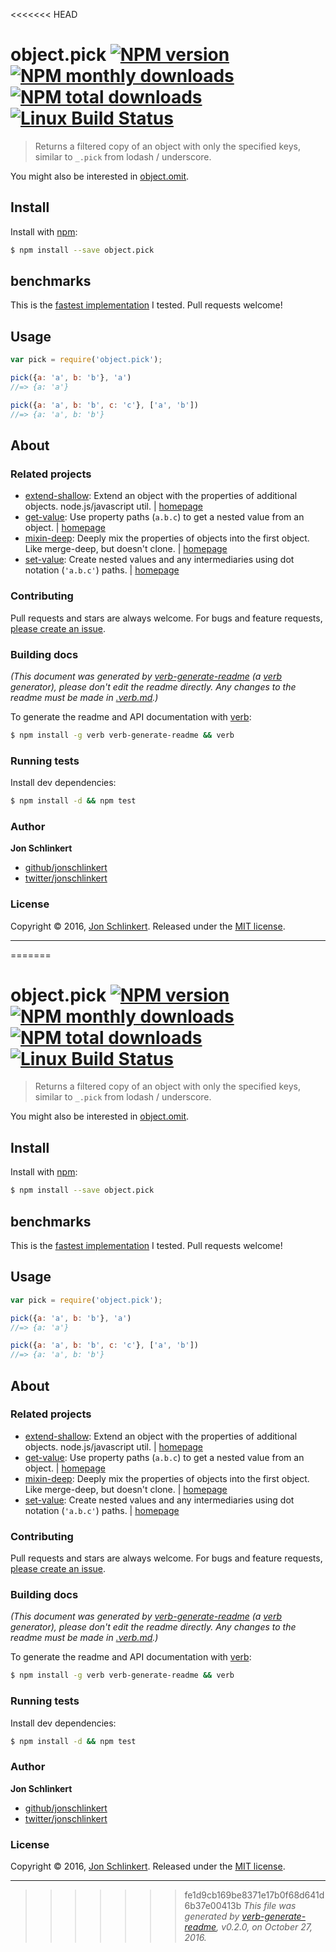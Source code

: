 <<<<<<< HEAD
# object.pick [![NPM version](https://img.shields.io/npm/v/object.pick.svg?style=flat)](https://www.npmjs.com/package/object.pick) [![NPM monthly downloads](https://img.shields.io/npm/dm/object.pick.svg?style=flat)](https://npmjs.org/package/object.pick)  [![NPM total downloads](https://img.shields.io/npm/dt/object.pick.svg?style=flat)](https://npmjs.org/package/object.pick) [![Linux Build Status](https://img.shields.io/travis/jonschlinkert/object.pick.svg?style=flat&label=Travis)](https://travis-ci.org/jonschlinkert/object.pick)

> Returns a filtered copy of an object with only the specified keys, similar to `_.pick` from lodash / underscore.

You might also be interested in [object.omit](https://github.com/jonschlinkert/object.omit).

## Install

Install with [npm](https://www.npmjs.com/):

```sh
$ npm install --save object.pick
```

## benchmarks

This is the [fastest implementation](http://jsperf.com/pick-props) I tested. Pull requests welcome!

## Usage

```js
var pick = require('object.pick');

pick({a: 'a', b: 'b'}, 'a')
//=> {a: 'a'}

pick({a: 'a', b: 'b', c: 'c'}, ['a', 'b'])
//=> {a: 'a', b: 'b'}
```

## About

### Related projects

* [extend-shallow](https://www.npmjs.com/package/extend-shallow): Extend an object with the properties of additional objects. node.js/javascript util. | [homepage](https://github.com/jonschlinkert/extend-shallow "Extend an object with the properties of additional objects. node.js/javascript util.")
* [get-value](https://www.npmjs.com/package/get-value): Use property paths (`a.b.c`) to get a nested value from an object. | [homepage](https://github.com/jonschlinkert/get-value "Use property paths (`a.b.c`) to get a nested value from an object.")
* [mixin-deep](https://www.npmjs.com/package/mixin-deep): Deeply mix the properties of objects into the first object. Like merge-deep, but doesn't clone. | [homepage](https://github.com/jonschlinkert/mixin-deep "Deeply mix the properties of objects into the first object. Like merge-deep, but doesn't clone.")
* [set-value](https://www.npmjs.com/package/set-value): Create nested values and any intermediaries using dot notation (`'a.b.c'`) paths. | [homepage](https://github.com/jonschlinkert/set-value "Create nested values and any intermediaries using dot notation (`'a.b.c'`) paths.")

### Contributing

Pull requests and stars are always welcome. For bugs and feature requests, [please create an issue](../../issues/new).

### Building docs

_(This document was generated by [verb-generate-readme](https://github.com/verbose/verb-generate-readme) (a [verb](https://github.com/verbose/verb) generator), please don't edit the readme directly. Any changes to the readme must be made in [.verb.md](.verb.md).)_

To generate the readme and API documentation with [verb](https://github.com/verbose/verb):

```sh
$ npm install -g verb verb-generate-readme && verb
```

### Running tests

Install dev dependencies:

```sh
$ npm install -d && npm test
```

### Author

**Jon Schlinkert**

* [github/jonschlinkert](https://github.com/jonschlinkert)
* [twitter/jonschlinkert](http://twitter.com/jonschlinkert)

### License

Copyright © 2016, [Jon Schlinkert](https://github.com/jonschlinkert).
Released under the [MIT license](https://github.com/jonschlinkert/object.pick/blob/master/LICENSE).

***

=======
# object.pick [![NPM version](https://img.shields.io/npm/v/object.pick.svg?style=flat)](https://www.npmjs.com/package/object.pick) [![NPM monthly downloads](https://img.shields.io/npm/dm/object.pick.svg?style=flat)](https://npmjs.org/package/object.pick)  [![NPM total downloads](https://img.shields.io/npm/dt/object.pick.svg?style=flat)](https://npmjs.org/package/object.pick) [![Linux Build Status](https://img.shields.io/travis/jonschlinkert/object.pick.svg?style=flat&label=Travis)](https://travis-ci.org/jonschlinkert/object.pick)

> Returns a filtered copy of an object with only the specified keys, similar to `_.pick` from lodash / underscore.

You might also be interested in [object.omit](https://github.com/jonschlinkert/object.omit).

## Install

Install with [npm](https://www.npmjs.com/):

```sh
$ npm install --save object.pick
```

## benchmarks

This is the [fastest implementation](http://jsperf.com/pick-props) I tested. Pull requests welcome!

## Usage

```js
var pick = require('object.pick');

pick({a: 'a', b: 'b'}, 'a')
//=> {a: 'a'}

pick({a: 'a', b: 'b', c: 'c'}, ['a', 'b'])
//=> {a: 'a', b: 'b'}
```

## About

### Related projects

* [extend-shallow](https://www.npmjs.com/package/extend-shallow): Extend an object with the properties of additional objects. node.js/javascript util. | [homepage](https://github.com/jonschlinkert/extend-shallow "Extend an object with the properties of additional objects. node.js/javascript util.")
* [get-value](https://www.npmjs.com/package/get-value): Use property paths (`a.b.c`) to get a nested value from an object. | [homepage](https://github.com/jonschlinkert/get-value "Use property paths (`a.b.c`) to get a nested value from an object.")
* [mixin-deep](https://www.npmjs.com/package/mixin-deep): Deeply mix the properties of objects into the first object. Like merge-deep, but doesn't clone. | [homepage](https://github.com/jonschlinkert/mixin-deep "Deeply mix the properties of objects into the first object. Like merge-deep, but doesn't clone.")
* [set-value](https://www.npmjs.com/package/set-value): Create nested values and any intermediaries using dot notation (`'a.b.c'`) paths. | [homepage](https://github.com/jonschlinkert/set-value "Create nested values and any intermediaries using dot notation (`'a.b.c'`) paths.")

### Contributing

Pull requests and stars are always welcome. For bugs and feature requests, [please create an issue](../../issues/new).

### Building docs

_(This document was generated by [verb-generate-readme](https://github.com/verbose/verb-generate-readme) (a [verb](https://github.com/verbose/verb) generator), please don't edit the readme directly. Any changes to the readme must be made in [.verb.md](.verb.md).)_

To generate the readme and API documentation with [verb](https://github.com/verbose/verb):

```sh
$ npm install -g verb verb-generate-readme && verb
```

### Running tests

Install dev dependencies:

```sh
$ npm install -d && npm test
```

### Author

**Jon Schlinkert**

* [github/jonschlinkert](https://github.com/jonschlinkert)
* [twitter/jonschlinkert](http://twitter.com/jonschlinkert)

### License

Copyright © 2016, [Jon Schlinkert](https://github.com/jonschlinkert).
Released under the [MIT license](https://github.com/jonschlinkert/object.pick/blob/master/LICENSE).

***

>>>>>>> fe1d9cb169be8371e17b0f68d641d6b37e00413b
_This file was generated by [verb-generate-readme](https://github.com/verbose/verb-generate-readme), v0.2.0, on October 27, 2016._